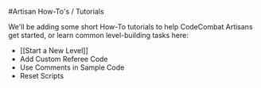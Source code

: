 #Artisan How-To's / Tutorials

We'll be adding some short How-To tutorials to help CodeCombat Artisans get started, or learn common level-building tasks here:

* [[Start a New Level]]
* Add Custom Referee Code
* Use Comments in Sample Code
* Reset Scripts